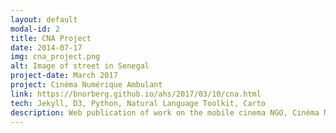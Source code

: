 ```yaml
---
layout: default
modal-id: 2
title: CNA Project
date: 2014-07-17
img: cna_project.png
alt: Image of street in Senegal
project-date: March 2017
project: Cinéma Numérique Ambulant
link: https://bnorberg.github.io/ahs/2017/03/10/cna.html
tech: Jekyll, D3, Python, Natural Language Toolkit, Carto
description: Web publication of work on the mobile cinema NGO, Cinéma Numérique Ambulant (CNA), done in collaboratuon with Willamette University Professor of French and Fancophone Studies, Amadou Fofana. The site descibes the history of cinema in West Africa and compares the activity of CNA with historical records of cinema locations. Historical cinema locations and CNA movement were collected by using NLTK to identify places mentioned in historical texts of cinema in West Africa and in CNA's tweets. The maps were created with D3.js and Carto.
---
```


